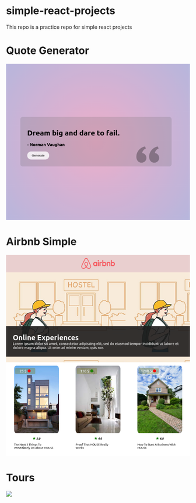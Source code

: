 # simple-react-projects
This repo is a practice repo for simple react projects

# Quote Generator
![image](./screens/quote_gen.png)

# Airbnb Simple
![image](./screens/airbnb.png)

# Tours
![](./screens/tours.gif)
